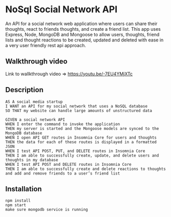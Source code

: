 # NoSql Social Network API

An API for a social network web application where users can share their thoughts, react to friends thoughts, and create a friend list. This app uses Express, Node, MongoDB and Mongoose to allow users, thoughts, friend lists and thought reactions to be created, updated and deleted with ease in a very user friendly rest api approach. 

## Walkthrough video
Link to wallkthrough video => https://youtu.be/-7EU4YMjXTc

## Description

```
AS A social media startup
I WANT an API for my social network that uses a NoSQL database
SO THAT my website can handle large amounts of unstructured data
```

```
GIVEN a social network API
WHEN I enter the command to invoke the application
THEN my server is started and the Mongoose models are synced to the MongoDB database
WHEN I open API GET routes in Insomnia Core for users and thoughts
THEN the data for each of these routes is displayed in a formatted JSON
WHEN I test API POST, PUT, and DELETE routes in Insomnia Core
THEN I am able to successfully create, update, and delete users and thoughts in my database
WHEN I test API POST and DELETE routes in Insomnia Core
THEN I am able to successfully create and delete reactions to thoughts and add and remove friends to a user’s friend list

```

## Installation

```
npm install
npm start
make sure mongodb service is running

```


